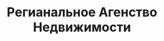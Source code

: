 --- 
title: "Регианальное Агенство Недвижимости" 
site: "www.regional-realestate.com" 
town: "Симферополь" 
tel: ["+38 099 064 83 37"] 
address: "Россия, Республика Крым, г.Симферополь пр. Победы 62, 1этаж" 
mail: "regionan@ukr.net" 
--- 